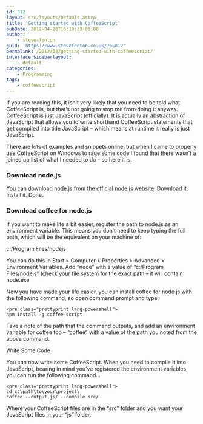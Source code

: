 ```yaml
---
id: 812
layout: src/layouts/Default.astro
title: 'Getting started with CoffeeScript'
pubDate: 2012-04-20T16:19:33+01:00
author:
    - steve-fenton
guid: 'https://www.stevefenton.co.uk/?p=812'
permalink: /2012/04/getting-started-with-coffeescript/
interface_sidebarlayout:
    - default
categories:
    - Programming
tags:
    - coffeescript
---
```


If you are reading this, it isn’t very likely that you need to be told what CoffeeScript is, but that’s not going to stop me from doing it anyway. CoffeeScript is just JavaScript (officially). It is actually an abstraction of JavaScript that allows you to write shorthand CoffeeScript statements that get compiled into tide JavaScript – which means at runtime it really is just JavaScript.

There are lots of examples and snippets online, but when I came to properly use CoffeeScript on Windows to rage some code I found that there wasn’t a joined up list of what I needed to do – so here it is.

### Download node.js

You can [download node.js from the official node.js website](https://nodejs.org/). Download it. Install it. Done.

### Download coffee for node.js

If you want to make life a bit easier, register the path to node.js as an environment variable. This means you don’t need to keep typing the full path, which will be the equivalent on your machine of:

c:/Program Files/nodejs

You can do this in Start &gt; Computer &gt; Properties &gt; Advanced &gt; Environment Variables. Add “node” with a value of “c:/Program Files/nodejs” (check your file system for the exact path – it will contain node.exe

Now you have made your life easier, you can install coffee for node.js with the following command, so open command prompt and type:

```
<pre class="prettyprint lang-powershell">
npm install -g coffee-script
```

Take a note of the path that the command outputs, and add an environment variable for coffee too – “coffee” with a value of the path you noted from the above command.

Write Some Code

You can now write some CoffeeScript. When you need to compile it into JavaScript, bearing in mind you’ve registered the environment variables, you can run the following command…

```
<pre class="prettyprint lang-powershell">
cd c:\path\to\your\project\
coffee --output js/ --compile src/
```

Where your CoffeeScript files are in the “src” folder and you want your JavaScript files in your “js” folder.